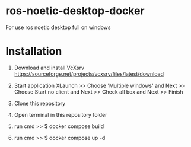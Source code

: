 # ros-noetic-desktop-docker
For use ros noetic desktop full on windows  

# Installation 
1. Download and install VcXsrv https://sourceforge.net/projects/vcxsrv/files/latest/download

2. Start application XLaunch >>
   Choose 'Multiple windows' and Next >>
   Choose Start no client and Next >>
   Check all box and Next >>
   Finish

3. Clone this repository

4. Open terminal in this repository folder

5. run cmd  >> $ docker compose build

6. run cmd  >> $ docker compose up -d


